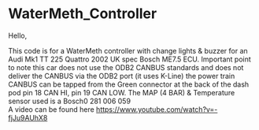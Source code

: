 # WaterMeth_Controller
Hello,

This code is for a WaterMeth controller with change lights & buzzer for an Audi Mk1 TT 225 Quattro 2002 UK spec Bosch ME7.5 ECU.
Important point to note this car does not use the ODB2 CANBUS standards and does not deliver the CANBUS via the ODB2 port (it uses K-Line)
the power train CANBUS can be tapped from the Green connector at the back of the dash pod pin 18 CAN HI, pin 19 CAN LOW.
The MAP (4 BAR) & Temperature sensor used is a Bosch0 281 006 059  
A video can be found here https://www.youtube.com/watch?v=-fjJu9AUhX8 
